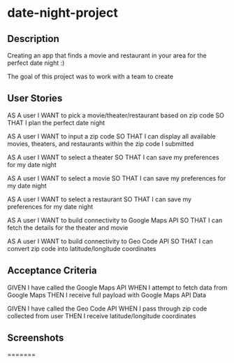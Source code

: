 # date-night-project

## Description

Creating an app that finds a movie and restaurant in your area for the perfect date night :)

The goal of this project was to work with a team to create

## User Stories

AS A user
I WANT to pick a movie/theater/restaurant based on zip code
SO THAT I plan the perfect date night

AS A user
I WANT to input a zip code
SO THAT I can display all available movies, theaters, and restaurants within the zip code I submitted

AS A user
I WANT to select a theater
SO THAT I can save my preferences for my date night

AS A user
I WANT to select a movie
SO THAT I can save my preferences for my date night

AS A user
I WANT to select a restaurant
SO THAT I can save my preferences for my date night

AS A user
I WANT to build connectivity to Google Maps API
SO THAT I can fetch the details for the theater and movie

AS A user
I WANT to build connectivity to Geo Code API
SO THAT I can convert zip code into latitude/longitude coordinates

## Acceptance Criteria

GIVEN I have called the Google Maps API
WHEN I attempt to fetch data from Google Maps
THEN I receive full payload with Google Maps API Data

GIVEN I have called the Geo Code API
WHEN I pass through zip code collected from user
THEN I receive latitude/longitude coordinates

## Screenshots
=======
